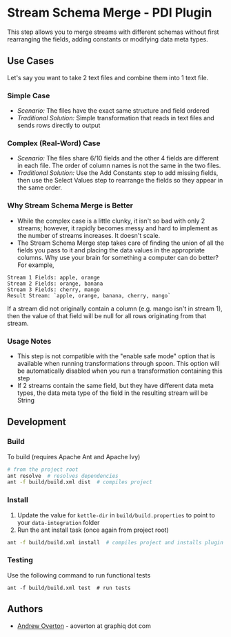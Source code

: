 # Stream Schema Merge - PDI Plugin

This step allows you to merge streams with different schemas without first rearranging the fields, adding constants or modifying data meta types.

## Use Cases
Let's say you want to take 2 text files and combine them into 1 text file. 

### Simple Case
+ *Scenario:* The files have the exact same structure and field ordered
+ *Traditional Solution:* Simple transformation that reads in text files and sends rows directly to output

### Complex (Real-Word) Case
+ *Scenario:* The files share 6/10 fields and the other 4 fields are different in each file. The order of column names is not the same in the two files.
+ *Traditional Solution:* Use the Add Constants step to add missing fields, then use the Select Values step to rearrange the fields so they appear in the same order.

### Why Stream Schema Merge is Better
+ While the complex case is a little clunky, it isn't so bad with only 2 streams; however, it rapidly becomes messy and hard to implement as the number of streams increases. It doesn't scale.
+ The Stream Schema Merge step takes care of finding the union of all the fields you pass to it and placing the data values in the appropriate columns. Why use your brain for something a computer can do better? For example,
```
Stream 1 Fields: apple, orange
Stream 2 Fields: orange, banana
Stream 3 Fields: cherry, mango
Result Stream: `apple, orange, banana, cherry, mango`
```
If a stream did not originally contain a column (e.g. mango isn't in stream 1), then the value of that field will be null for all rows originating from that stream.

### Usage Notes
+ This step is not compatible with the "enable safe mode" option that is available when running transformations through spoon. This option will be automatically disabled when you run a transformation containing this step
+ If 2 streams contain the same field, but they have different data meta types, the data meta type of the field in the resulting stream will be String

## Development
### Build
To build (requires Apache Ant and Apache Ivy)
```bash
# from the project root
ant resolve  # resolves dependencies
ant -f build/build.xml dist  # compiles project
```
### Install
1. Update the value for `kettle-dir` in `build/build.properties` to point to your `data-integration` folder
2. Run the ant install task (once again from project root)

```bash
ant -f build/build.xml install  # compiles project and installs plugin
```
### Testing
Use the following command to run functional tests

```
ant -f build/build.xml test  # run tests
```

## Authors
+ [Andrew Overton](https://team.graphiq.com/l/232/Andrew-Overton) - aoverton at graphiq dot com
